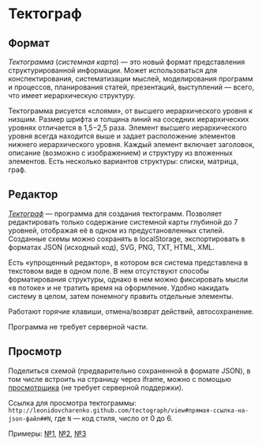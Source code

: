 # Тектограф

## Формат
*Тектограмма* (_системная карта_) — это новый формат представления структурированной информации.
Может использоваться для конспектирования, систематизации мыслей, моделирования программ и процессов, планирования статей,
презентаций, выступлений — всего, что имеет иерархическую структуру.

Тектограмма рисуется «слоями», от высшего иерархического уровня к низшим.
Размер шрифта и толщина линий на соседних иерархических уровнях отличается в 1,5−2,5 раза.
Элемент высшего иерархического уровня всегда находится выше и задает расположение элементов нижнего иерархического уровня.
Каждый элемент включает заголовок, описание (возможно с изображением) и структуру из вложенных элементов.
Есть несколько вариантов структуры: списки, матрица, граф.

## Редактор
[_Тектограф_](http://leonidovcharenko.github.com/tectograph) — программа для создания тектограмм.
Позволяет редактировать только содержание системной карты глубиной до 7 уровней, отображая её в одном из предустановленных стилей.
Созданные схемы можно сохранять в localStorage, экспортировать в форматах JSON (исходный код), SVG, PNG, TXT, HTML, XML.

Есть «упрощенный редактор», в котором вся система представлена в текстовом виде в одном поле.
В нем отсутствуют способы форматирования структуры, однако в нем можно фиксировать мысли «в потоке» и не тратить время на оформление.
Удобно накидать систему в целом, затем понемногу править отдельные элементы.

Работают горячие клавиши, отмена/возврат действий, автосохранение.

Программа не требует серверной части.

## Просмотр
Поделиться схемой (предварительно сохраненной в формате JSON), в том числе встроить на страницу через iframe,
можно с помощью [просмотрщика](http://leonidovcharenko.github.com/tectograph/view) (не требует серверной поддержки).

Ссылка для просмотра тектограммы: `http://leonidovcharenko.github.com/tectograph/view#прямая-ссылка-на-json-файл##N`, где `N` — код стиля, число от 0 до 6.

Примеры: [№1](http://leonidovcharenko.github.io/tectograph/view#https://dl.dropboxusercontent.com/s/1o2ne7gxvbu5us3/25-point_website_usability_checklist.json?dl=0##2),
[№2](http://leonidovcharenko.github.io/tectograph/view#https://dl.dropboxusercontent.com/s/qlo8yjt8j1g017c/text-for-reading.json?dl=0?dl=0##0),
[№3](http://leonidovcharenko.github.io/tectograph/view#https://dl.dropboxusercontent.com/s/jkzv0zvse1r1tjd/user-iterface.json?dl=0##1)
